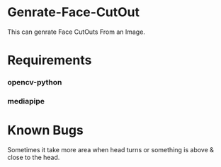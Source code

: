 # Genrate-Face-CutOut

This can genrate Face CutOuts From an Image.

# Requirements
### opencv-python
### mediapipe

# Known Bugs
Sometimes it take more area when head turns or something is above & close to the head. 

